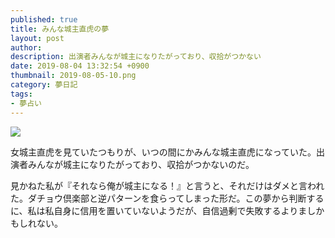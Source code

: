 ```yaml
---
published: true
title: みんな城主直虎の夢
layout: post
author: 
description: 出演者みんなが城主になりたがっており、収拾がつかない
date: 2019-08-04 13:32:54 +0900
thumbnail: 2019-08-05-10.png
category: 夢日記
tags:
- 夢占い
---
```


![]({{site.baseurl}}/assets/img/2019-08-05-10.png)

女城主直虎を見ていたつもりが、いつの間にかみんな城主直虎になっていた。出演者みんなが城主になりたがっており、収拾がつかないのだ。

見かねた私が『それなら俺が城主になる！』と言うと、それだけはダメと言われた。ダチョウ倶楽部と逆パターンを食らってしまった形だ。この夢から判断するに、私は私自身に信用を置いていないようだが、自信過剰で失敗するよりましかもしれない。

